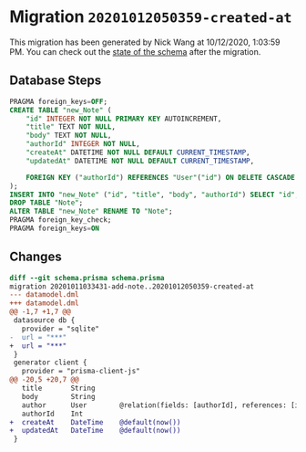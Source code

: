 # Migration `20201012050359-created-at`

This migration has been generated by Nick Wang at 10/12/2020, 1:03:59 PM.
You can check out the [state of the schema](./schema.prisma) after the migration.

## Database Steps

```sql
PRAGMA foreign_keys=OFF;
CREATE TABLE "new_Note" (
    "id" INTEGER NOT NULL PRIMARY KEY AUTOINCREMENT,
    "title" TEXT NOT NULL,
    "body" TEXT NOT NULL,
    "authorId" INTEGER NOT NULL,
    "createAt" DATETIME NOT NULL DEFAULT CURRENT_TIMESTAMP,
    "updatedAt" DATETIME NOT NULL DEFAULT CURRENT_TIMESTAMP,

    FOREIGN KEY ("authorId") REFERENCES "User"("id") ON DELETE CASCADE ON UPDATE CASCADE
);
INSERT INTO "new_Note" ("id", "title", "body", "authorId") SELECT "id", "title", "body", "authorId" FROM "Note";
DROP TABLE "Note";
ALTER TABLE "new_Note" RENAME TO "Note";
PRAGMA foreign_key_check;
PRAGMA foreign_keys=ON
```

## Changes

```diff
diff --git schema.prisma schema.prisma
migration 20201011033431-add-note..20201012050359-created-at
--- datamodel.dml
+++ datamodel.dml
@@ -1,7 +1,7 @@
 datasource db {
   provider = "sqlite"
-  url = "***"
+  url = "***"
 }
 generator client {
   provider = "prisma-client-js"
@@ -20,5 +20,7 @@
   title       String
   body        String
   author      User        @relation(fields: [authorId], references: [id])
   authorId    Int
+  createAt    DateTime    @default(now())
+  updatedAt   DateTime    @default(now())
 }
```


